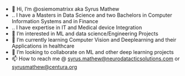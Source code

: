 - 👋 Hi, I’m @osiemomatrixx aka Syrus Mathew
- .. I have a Masters in Data Science and two Bachelors in Computer Information Systems and in Finance
- .. I have expertise in IT and Medical device Integration
- 👀 I’m interested in ML and data science/Engineering Projects
- 🌱 I’m currently learning  Computer Vision and Deeplearning and their Applications in healthcare
- 💞️ I’m looking to collaborate on ML and other deep learning  projects
- 📫 How to reach me @ syrus.mathew@neurodatacticsolutions.com or syrusmathew@centura.org

<!---
osiemomatrixx/osiemomatrixx is a ✨ special ✨ repository because its `README.md` (this file) appears on your GitHub profile.
You can click the Preview link to take a look at your changes.
--->
